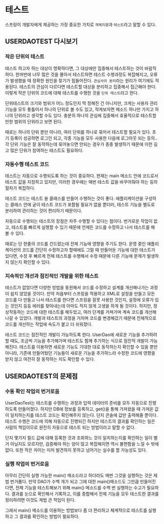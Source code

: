 # 테스트
스프링이 개발자에게 제공하는 가장 중요한 가치로 `객체지향`과 `테스트`라고 말할 수 있다.

## USERDAOTEST 다시보기
### 작은 단위의 테스트
테스트 하고자 하는 대상이 명확하다면, 그 대상에만 집중해서 테스트하는 것이 바람직하다.
한꺼번에 너무 많은 것을 몰아서 테스트하면 테스트 수행과정도 복잡해지고, 오류가 발생했을 때 정확한 원인을 찾기가 힘들어진다.
`관심사의 분리`라는 원리가 여기에도 적용된다.
테스트의 관심이 다르다면 테스트할 대상을 분리하고 집중해서 접근해야 한다.
이렇게 작은 단위의 코드에 대해 테스트를 수행한 것을 `단위 테스트`라고 한다.

단위테스트의 크기와 범위가 어느 정도인지 딱 정해진 건 아니지만, 크게는 사용자 관리 기능을 모두 통틀어서 하나의 단위로 볼 수도 있고, 작게보자면 메소드 하나만 가지고 하나의 단위라고 생각할 수도 있다. 충분히 하나의 관심에 집중해서 효율적으로 테스트할 만한 범위의 단위라고 보면 된다.

때로는 하나의 단위 뿐만 아니라, 여러 단위를 하나로 묶어서 테스트할 필요가 있다.
초기 등록이 성공하면 로그인 되고, 각종 기능을 모두 사용한 다음에 로그아웃 되는 등의..
각 단위 기능은 잘 동작하는데 묶어놓으면 안되는 경우가 종종 발생하기 때문에 이런 길고 많은 단위가 참여하는 테스트도 필요하다.

### 자동수행 테스트 코드
테스트는 자동으로 수행되도록 하는 것이 중요하다.
현재는 main 메소드 안에 코드로서 테스트 값을 지정하고 있지만, 이러한 경우에는 매번 테스트 값을 바꾸어줘야 하는 등의 절차가 복잡하다.

테스트 코드는 테스트 용 클래스를 만들어 수행하는 것이 좋다.
애플리케이션을 구성하는 클래스 안에 굳이 테스트 코드가 포함될 필요가 없을 뿐더러, 테스트 기능을 별도로 분리하여 관리하는 것이 편리하기 때문이다.

자동으로 수행되는 테스트의 장점은 자주 수행할 수 있다는 점이다.
번거로운 작업이 없고, 테스트를 빠르게 실행할 수 있기 때문에 언제든 코드를 수정하고 나서 테스트를 해 볼 수 있다.

때로는 단 한줄의 코드를 건드렸는데 전체 기능에 영향을 주기도 한다.
운영 중인 애플리케이션의 코드를 간단히 수정하고자 할때에도 그럴 때 만들어둔 기능에 대한 테스트가 있다면, 수정 후 빠르게 전체 테스트를 수행해서 수정 때문에 다른 기능에 문제가 발생하지 않는지 확인할 수 있다.

### 지속적인 개선과 점진적인 개발을 위한 테스트
테스트가 없었다면 다양한 방법을 동원해서 코드를 수정하고 설계를 개선해나가는 과정이 쉽지 않았을 것이다.
만약 처음부터 스프링을 적용하고 XML로 설정을 만들고 모든 코드를 다 만들고 나서 테스트를 한다면 스프링을 잘못 사용한 것인지, 설정에 오류가 있는 것인지 등등 에러를 찾아내는데 아마도 적지 않게 고생을 하게 될 것이다.
하지만, 정상작동하는 코드에 대한 테스트를 해두었고, 여러 단계를 거쳐가며 계속 코드를 개선해나갈 수 있었다.
개발과 테스트의 과정을 거치며 코드를 변경해갔기 때문에 전체적으로 코드를 개선하는 작업에 속도가 붙고 더 쉬워졌다.

테스트 코드는 점진적인 개발이 가능하도록 한다.
UserDao에 새로운 기능을 추가하려 할 때도, 조금씩 기능을 추가해가며 테스트도 함께 추가하는 식으로 점진적 개발이 가능해진다.
테스트를 이용하면 새로운 기능도 기대한 대로 동작하는지 확인할 수 있을 뿐만 아니라, 기존에 만들어뒀던 기능들이 새로운 기능을 추가하느라 수정한 코드에 영향을 받지 않고 여전히 잘 동작하는 지도 확인할 수 있다.

## USERDAOTEST의 문제점
### 수동 확인 작업의 번거로움
UserDaoTest는 테스트를 수행하는 과정과 입력 데이터의 준비를 모두 자동으로 진행하도록 만들어졌다. 
하지만 DB에 정보를 등록하고, get()을 통해 가져왔을 때 가져온 값이 일치하는지를 테스트 코드는 확인해주지 않는다.
단지 콘솔에 값만 출력해줄 뿐이다.
테스트 수행은 코드에 의해 자동으로 진행되긴 하지만 테스트의 결과를 확인하는 일은 사람의 책임이므로 완전히 자동으로 테스트 되는 방법이라고 말할 수 없다.

단지 몇가지 필드 값에 대해 등록한 것과 조회하느 것이 일치하는지를 확인하는 일이 별거 아닐지도 모르지만, 검증해야 하는 양이 많고 복잡해지면 역시 불편함을 느낄 수 밖에 없다.
또한 작은 차이는 미처 발견하지 못하고 넘어가는 실수를 할 가능성도 있다.

### 실행 작업의 번거로움
아무리 간단히 실행 가능한 main() 메소드라고 하더라도 매번 그것을 실행하는 것은 제법 번거롭다.
만약 DAO가 수백 개가 되고 그에 대한 main()메소드도 그만큼 만들어진다면, 전체 기능을 테스트해보기 위해 main() 메소드를 수백 번 실행하는 수고가 필요하다.
결과를 눈으로 확인해서 기록하고, 이를 종합해서 전체 기능을 모두 테스트한 결과를 정리하려면 이것도 제법 큰 작업이 된다.

그래서 main() 메소드를 이용하는 방법보다 좀 더 편리하고 체계적으로 테스트를 실행하고 그 결과를 확인하는 방법이 필요하다.